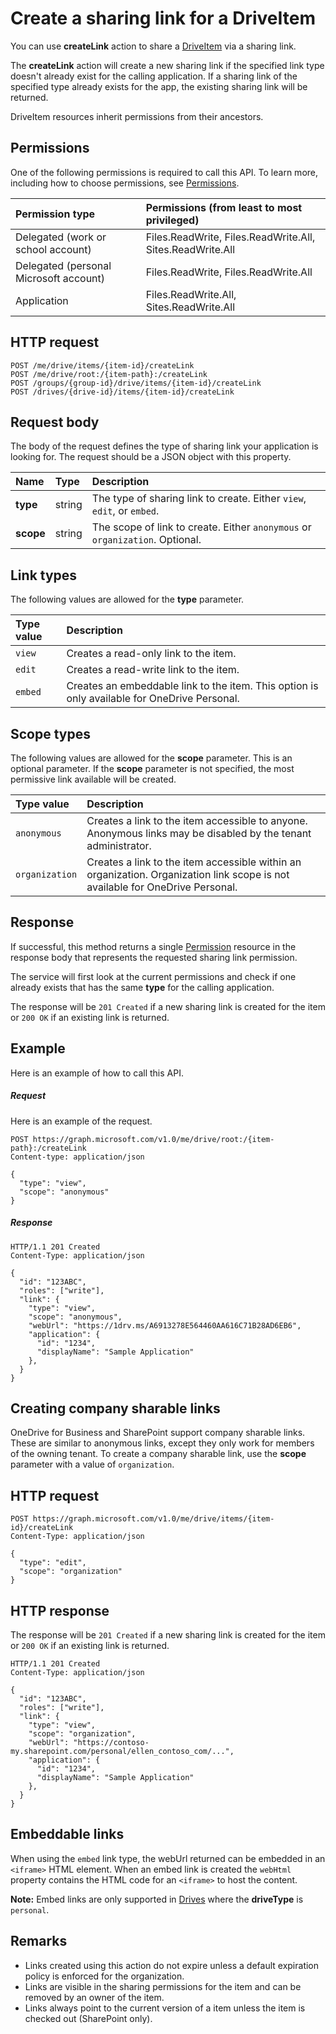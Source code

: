 # Create a sharing link for a DriveItem

You can use **createLink** action to share a [DriveItem](../resources/driveitem.md) via a sharing link.

The **createLink** action will create a new sharing link if the specified link type doesn't already exist for the calling application.
If a sharing link of the specified type already exists for the app, the existing sharing link will be returned.

DriveItem resources inherit permissions from their ancestors.

## Permissions
One of the following permissions is required to call this API. To learn more, including how to choose permissions, see [Permissions](../../../concepts/permissions_reference.md).

|Permission type      | Permissions (from least to most privileged)              |
|:--------------------|:---------------------------------------------------------|
|Delegated (work or school account) | Files.ReadWrite, Files.ReadWrite.All, Sites.ReadWrite.All    |
|Delegated (personal Microsoft account) | Files.ReadWrite, Files.ReadWrite.All    |
|Application | Files.ReadWrite.All, Sites.ReadWrite.All |

## HTTP request
<!-- { "blockType": "ignored" } -->
```http
POST /me/drive/items/{item-id}/createLink
POST /me/drive/root:/{item-path}:/createLink
POST /groups/{group-id}/drive/items/{item-id}/createLink
POST /drives/{drive-id}/items/{item-id}/createLink
```

## Request body
The body of the request defines the type of sharing link your application is looking for.
The request should be a JSON object with this property.

| Name      | Type   | Description                                                                  |
|:----------|:-------|:-----------------------------------------------------------------------------|
| **type**  | string | The type of sharing link to create. Either `view`, `edit`, or `embed`.       |
| **scope** | string | The scope of link to create. Either `anonymous` or `organization`. Optional. |

## Link types
The following values are allowed for the **type** parameter.

| Type value | Description                                                                                  |
|:-----------|:---------------------------------------------------------------------------------------------|
| `view`     | Creates a read-only link to the item.                                                        |
| `edit`     | Creates a read-write link to the item.                                                       |
| `embed`    | Creates an embeddable link to the item. This option is only available for OneDrive Personal. |

## Scope types
The following values are allowed for the **scope** parameter. This is an
optional parameter. If the **scope** parameter is not specified, the most permissive
link available will be created.

| Type value     | Description                                                                                                                   |
|:---------------|:------------------------------------------------------------------------------------------------------------------------------|
| `anonymous`    | Creates a link to the item accessible to anyone. Anonymous links may be disabled by the tenant administrator.                 |
| `organization` | Creates a link to the item accessible within an organization. Organization link scope is not available for OneDrive Personal. |

## Response

If successful, this method returns a single [Permission](../resources/permission.md) resource in the response body that represents the requested sharing link permission.

The service will first look at the current permissions and check if one already exists that has the same **type** for the calling application.

The response will be `201 Created` if a new sharing link is created for the item or `200 OK` if an existing link is returned.

## Example
Here is an example of how to call this API.

##### Request
Here is an example of the request.

<!-- {
  "blockType": "request",
  "name": "item_createlink"
}-->
```http
POST https://graph.microsoft.com/v1.0/me/drive/root:/{item-path}:/createLink
Content-type: application/json

{
  "type": "view",
  "scope": "anonymous"
}
```

##### Response

<!-- { "blockType": "response", "@odata.type": "microsoft.graph.permission" } -->
```http
HTTP/1.1 201 Created
Content-Type: application/json

{
  "id": "123ABC",
  "roles": ["write"],
  "link": {
    "type": "view",
    "scope": "anonymous",
    "webUrl": "https://1drv.ms/A6913278E564460AA616C71B28AD6EB6",
    "application": {
      "id": "1234",
      "displayName": "Sample Application"
    },
  }
}
```

## Creating company sharable links

OneDrive for Business and SharePoint support company sharable links.
These are similar to anonymous links, except they only work for members of the owning tenant.
To create a company sharable link, use the **scope** parameter with a value of `organization`.

## HTTP request

<!-- { "blockType": "request", "name": "create-link-scoped", "scopes": "files.readwrite service.sharepoint" } -->
```
POST https://graph.microsoft.com/v1.0/me/drive/items/{item-id}/createLink
Content-Type: application/json

{
  "type": "edit",
  "scope": "organization"
}
```

## HTTP response

The response will be `201 Created` if a new sharing link is created for the item or `200 OK` if an existing link is returned.

<!-- { "blockType": "response", "@odata.type": "microsoft.graph.permission" } -->
```http
HTTP/1.1 201 Created
Content-Type: application/json

{
  "id": "123ABC",
  "roles": ["write"],
  "link": {
    "type": "view",
    "scope": "organization",
    "webUrl": "https://contoso-my.sharepoint.com/personal/ellen_contoso_com/...",
    "application": {
      "id": "1234",
      "displayName": "Sample Application"
    },
  }
}
```

## Embeddable links

When using the `embed` link type, the webUrl returned can be embedded in an `<iframe>` HTML element. 
When an embed link is created the `webHtml` property contains the HTML code for an `<iframe>` to host the content.

**Note:** Embed links are only supported in [Drives](../resources/drive.md) where the **driveType** is `personal`.

## Remarks

* Links created using this action do not expire unless a default expiration policy is enforced for the organization.
* Links are visible in the sharing permissions for the item and can be removed by an owner of the item.
* Links always point to the current version of a item unless the item is checked out (SharePoint only).

<!-- uuid: 8fcb5dbc-d5aa-4681-8e31-b001d5168d79
2015-10-25 14:57:30 UTC -->
<!-- {
  "type": "#page.annotation",
  "description": "item: createLink",
  "keywords": "",
  "section": "documentation",
  "tocPath": "OneDrive/Item/Create sharing link"
} -->

